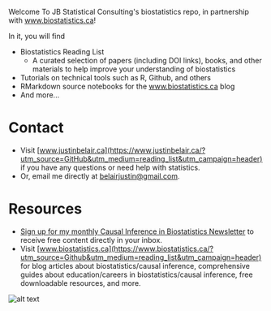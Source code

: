 Welcome To JB Statistical Consulting's biostatistics repo, in partnership with www.biostatistics.ca!

In it, you will find
- Biostatistics Reading List
  - A curated selection of papers (including DOI links), books, and other materials to help improve your understanding of biostatistics
- Tutorials on technical tools such as R, Github, and others
- RMarkdown source notebooks for the www.biostatistics.ca blog
- And more...
  
# Contact
- Visit [www.justinbelair.ca](https://www.justinbelair.ca/?utm_source=GitHub&utm_medium=reading_list&utm_campaign=header) if you have any questions or need help with statistics.
- Or, email me directly at belairjustin@gmail.com.

# Resources
- [Sign up for my monthly Causal Inference in Biostatistics Newsletter](https://causal-inference-in-statistics.beehiiv.com/subscribe?utm_source=github&utm_medium=reading_list&utm_campaign=header) to receive free content directly in your inbox.
- Visit [www.biostatistics.ca](https://www.biostatistics.ca/?utm_source=Github&utm_medium=reading_list&utm_campaign=header) for blog articles about biostatistics/causal inference, comprehensive guides about education/careers in biostatistics/causal inference, free downloadable resources, and more.


![alt text](https://github.com/JB-Statistical-Consulting/biostatistics/blob/main/contact.png)

